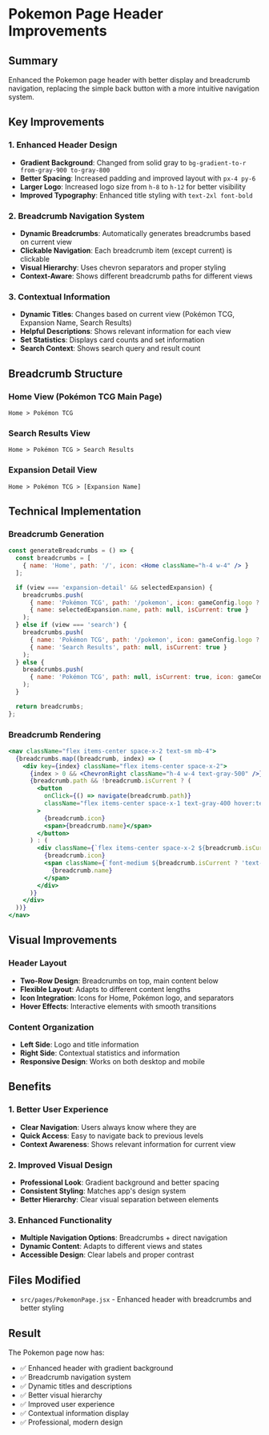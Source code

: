 # Pokemon Page Header Improvements

## Summary
Enhanced the Pokemon page header with better display and breadcrumb navigation, replacing the simple back button with a more intuitive navigation system.

## Key Improvements

### 1. **Enhanced Header Design**
- **Gradient Background**: Changed from solid gray to `bg-gradient-to-r from-gray-900 to-gray-800`
- **Better Spacing**: Increased padding and improved layout with `px-4 py-6`
- **Larger Logo**: Increased logo size from `h-8` to `h-12` for better visibility
- **Improved Typography**: Enhanced title styling with `text-2xl font-bold`

### 2. **Breadcrumb Navigation System**
- **Dynamic Breadcrumbs**: Automatically generates breadcrumbs based on current view
- **Clickable Navigation**: Each breadcrumb item (except current) is clickable
- **Visual Hierarchy**: Uses chevron separators and proper styling
- **Context-Aware**: Shows different breadcrumb paths for different views

### 3. **Contextual Information**
- **Dynamic Titles**: Changes based on current view (Pokémon TCG, Expansion Name, Search Results)
- **Helpful Descriptions**: Shows relevant information for each view
- **Set Statistics**: Displays card counts and set information
- **Search Context**: Shows search query and result count

## Breadcrumb Structure

### Home View (Pokémon TCG Main Page)
```
Home > Pokémon TCG
```

### Search Results View
```
Home > Pokémon TCG > Search Results
```

### Expansion Detail View
```
Home > Pokémon TCG > [Expansion Name]
```

## Technical Implementation

### Breadcrumb Generation
```jsx
const generateBreadcrumbs = () => {
  const breadcrumbs = [
    { name: 'Home', path: '/', icon: <Home className="h-4 w-4" /> }
  ];

  if (view === 'expansion-detail' && selectedExpansion) {
    breadcrumbs.push(
      { name: 'Pokémon TCG', path: '/pokemon', icon: gameConfig.logo ? <img src={gameConfig.logo} alt="Pokémon" className="h-4 w-auto" /> : null },
      { name: selectedExpansion.name, path: null, isCurrent: true }
    );
  } else if (view === 'search') {
    breadcrumbs.push(
      { name: 'Pokémon TCG', path: '/pokemon', icon: gameConfig.logo ? <img src={gameConfig.logo} alt="Pokémon" className="h-4 w-auto" /> : null },
      { name: 'Search Results', path: null, isCurrent: true }
    );
  } else {
    breadcrumbs.push(
      { name: 'Pokémon TCG', path: null, isCurrent: true, icon: gameConfig.logo ? <img src={gameConfig.logo} alt="Pokémon" className="h-6 w-auto" /> : null }
    );
  }

  return breadcrumbs;
};
```

### Breadcrumb Rendering
```jsx
<nav className="flex items-center space-x-2 text-sm mb-4">
  {breadcrumbs.map((breadcrumb, index) => (
    <div key={index} className="flex items-center space-x-2">
      {index > 0 && <ChevronRight className="h-4 w-4 text-gray-500" />}
      {breadcrumb.path && !breadcrumb.isCurrent ? (
        <button
          onClick={() => navigate(breadcrumb.path)}
          className="flex items-center space-x-1 text-gray-400 hover:text-white transition-colors"
        >
          {breadcrumb.icon}
          <span>{breadcrumb.name}</span>
        </button>
      ) : (
        <div className={`flex items-center space-x-2 ${breadcrumb.isCurrent ? 'text-white' : 'text-gray-400'}`}>
          {breadcrumb.icon}
          <span className={`font-medium ${breadcrumb.isCurrent ? 'text-white' : 'text-gray-300'}`}>
            {breadcrumb.name}
          </span>
        </div>
      )}
    </div>
  ))}
</nav>
```

## Visual Improvements

### Header Layout
- **Two-Row Design**: Breadcrumbs on top, main content below
- **Flexible Layout**: Adapts to different content lengths
- **Icon Integration**: Icons for Home, Pokémon logo, and separators
- **Hover Effects**: Interactive elements with smooth transitions

### Content Organization
- **Left Side**: Logo and title information
- **Right Side**: Contextual statistics and information
- **Responsive Design**: Works on both desktop and mobile

## Benefits

### 1. **Better User Experience**
- **Clear Navigation**: Users always know where they are
- **Quick Access**: Easy to navigate back to previous levels
- **Context Awareness**: Shows relevant information for current view

### 2. **Improved Visual Design**
- **Professional Look**: Gradient background and better spacing
- **Consistent Styling**: Matches app's design system
- **Better Hierarchy**: Clear visual separation between elements

### 3. **Enhanced Functionality**
- **Multiple Navigation Options**: Breadcrumbs + direct navigation
- **Dynamic Content**: Adapts to different views and states
- **Accessible Design**: Clear labels and proper contrast

## Files Modified
- `src/pages/PokemonPage.jsx` - Enhanced header with breadcrumbs and better styling

## Result
The Pokemon page now has:
- ✅ Enhanced header with gradient background
- ✅ Breadcrumb navigation system
- ✅ Dynamic titles and descriptions
- ✅ Better visual hierarchy
- ✅ Improved user experience
- ✅ Contextual information display
- ✅ Professional, modern design

